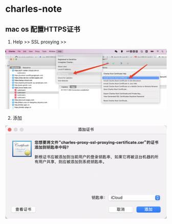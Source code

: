 # charles-note

## mac os 配置HTTPS证书
1. Help >> SSL proxying >> 

<img src="./img/1.png"> 

2. 添加

<img src="./img/2.png">

